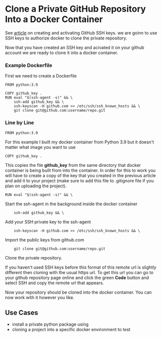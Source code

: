 # Clone a Private GitHub Repository Into a Docker Container

See [article](https://nigeldavis.com/Notes/InfluxDB/ssh_keys) on creating and activating GitHub SSH keys. we are goinn to use SSH keys to authorize docker to clone the private repository.

Now that you have created an SSH key and acivated it on your github account we are ready to clone it into a docker container.

### Example Dockerfile

First we need to create a Dockerfile

```docker
FROM python:3.9

COPY github_key .
RUN eval "$(ssh-agent -s)" && \
    ssh-add github_key && \
    ssh-keyscan -H github.com >> /etc/ssh/ssh_known_hosts && \
    git clone git@github.com:username/repo.git
```

### Line by Line

```docker
FROM python:3.9
```

For this example I built my docker container from Python 3.9 but it doesn't matter what image you want to use

```docker
COPY github_key .
```

This copies the file **github_key** from the same directory that docker container is being built from into the container. In order for this to work you will have to create a copy of the key that you created in the previous article and add it to your project (make sure to add this file to .gitignore file if you plan on uploading the project).

```docker
RUN eval "$(ssh-agent -s)" && \
```

Start the ssh-agent in the background inside the docker container

```docker
    ssh-add github_key && \
```

Add your SSH private key to the ssh-agent

```docker
    ssh-keyscan -H github.com >> /etc/ssh/ssh_known_hosts && \
```

Import the public keys from github.com

```docker
    git clone git@github.com:username/repo.git
```

Clone the private repository. 

If you haven't used SSH keys before this format of this remote url is slightly different then cloning with the usual https url. To get this url you can go to your github repository page online and click the green **Code** button and select SSH and copy the remote url that appears.

Now your repository should be cloned into the docker container. You can now work with it however you like.

## Use Cases

- install a private python package using 
- cloning a project into a specific docker environment to test